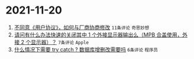 # 2021-11-20

1. [不同意《用户协议》，如何与厂商协商修改](https://www.v2ex.com/t/816698) `11条评论` `奇思妙想`
1. [请问有什么办法快速的关闭其中 1 个外接显示器输出么（MPB 合盖使用，外接 2 个显示器）？](https://www.v2ex.com/t/816689) `7条评论` `Apple`
1. [什么情况下需要 try catch ? 数据库增删改需要吗](https://www.v2ex.com/t/816710) `6条评论` `程序员`

